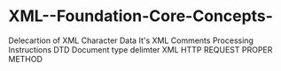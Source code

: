 # XML--Foundation-Core-Concepts-

Delecartion of XML
Character Data 
It's XML Comments
Processing Instructions
DTD Document type delimter
XML HTTP REQUEST PROPER METHOD
